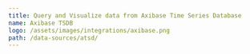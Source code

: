 ```yaml
---
title: Query and Visualize data from Axibase Time Series Database
name: Axibase TSDB
logo: /assets/images/integrations/axibase.png
path: /data-sources/atsd/
---
```

